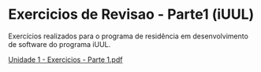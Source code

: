 # Exercicios de Revisao - Parte1 (iUUL)

Exercícios realizados para o programa de residência em desenvolvimento de software do programa iUUL.

[Unidade 1 - Exercicios - Parte 1.pdf](https://github.com/silveiraluisf/ExerciciosRevisaoParte1/files/10013396/Unidade.1.-.Exercicios.-.Parte.1.pdf)
